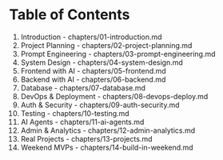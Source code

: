 # Table of Contents

1. Introduction - chapters/01-introduction.md
2. Project Planning - chapters/02-project-planning.md
3. Prompt Engineering - chapters/03-prompt-engineering.md
4. System Design - chapters/04-system-design.md
5. Frontend with AI - chapters/05-frontend.md
6. Backend with AI - chapters/06-backend.md
7. Database - chapters/07-database.md
8. DevOps & Deployment - chapters/08-devops-deploy.md
9. Auth & Security - chapters/09-auth-security.md
10. Testing - chapters/10-testing.md
11. AI Agents - chapters/11-ai-agents.md
12. Admin & Analytics - chapters/12-admin-analytics.md
13. Real Projects - chapters/13-projects.md
14. Weekend MVPs - chapters/14-build-in-weekend.md

